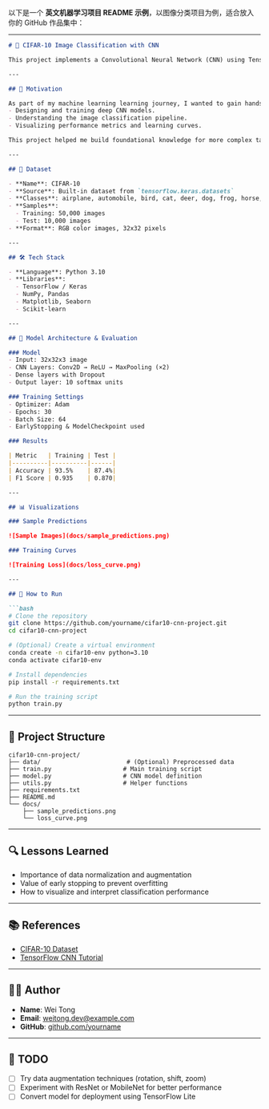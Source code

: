 以下是一个 **英文机器学习项目 README 示例**，以图像分类项目为例，适合放入你的 GitHub 作品集中：

---

````markdown
# 🧠 CIFAR-10 Image Classification with CNN

This project implements a Convolutional Neural Network (CNN) using TensorFlow/Keras to classify images from the CIFAR-10 dataset into 10 different categories such as airplanes, cars, and animals.

---

## 🎯 Motivation

As part of my machine learning learning journey, I wanted to gain hands-on experience with:
- Designing and training deep CNN models.
- Understanding the image classification pipeline.
- Visualizing performance metrics and learning curves.

This project helped me build foundational knowledge for more complex tasks like transfer learning and model optimization.

---

## 📂 Dataset

- **Name**: CIFAR-10
- **Source**: Built-in dataset from `tensorflow.keras.datasets`
- **Classes**: airplane, automobile, bird, cat, deer, dog, frog, horse, ship, truck
- **Samples**: 
  - Training: 50,000 images  
  - Test: 10,000 images
- **Format**: RGB color images, 32x32 pixels

---

## 🛠️ Tech Stack

- **Language**: Python 3.10
- **Libraries**:
  - TensorFlow / Keras
  - NumPy, Pandas
  - Matplotlib, Seaborn
  - Scikit-learn

---

## 🧪 Model Architecture & Evaluation

### Model
- Input: 32x32x3 image
- CNN Layers: Conv2D → ReLU → MaxPooling (×2)
- Dense layers with Dropout
- Output layer: 10 softmax units

### Training Settings
- Optimizer: Adam
- Epochs: 30
- Batch Size: 64
- EarlyStopping & ModelCheckpoint used

### Results

| Metric   | Training | Test |
|----------|----------|------|
| Accuracy | 93.5%    | 87.4%|
| F1 Score | 0.935    | 0.870|

---

## 📊 Visualizations

### Sample Predictions

![Sample Images](docs/sample_predictions.png)

### Training Curves

![Training Loss](docs/loss_curve.png)

---

## 🚀 How to Run

```bash
# Clone the repository
git clone https://github.com/yourname/cifar10-cnn-project.git
cd cifar10-cnn-project

# (Optional) Create a virtual environment
conda create -n cifar10-env python=3.10
conda activate cifar10-env

# Install dependencies
pip install -r requirements.txt

# Run the training script
python train.py
````

---

## 📁 Project Structure

```
cifar10-cnn-project/
├── data/                        # (Optional) Preprocessed data
├── train.py                    # Main training script
├── model.py                    # CNN model definition
├── utils.py                    # Helper functions
├── requirements.txt
├── README.md
└── docs/
    ├── sample_predictions.png
    └── loss_curve.png
```

---

## 🔍 Lessons Learned

* Importance of data normalization and augmentation
* Value of early stopping to prevent overfitting
* How to visualize and interpret classification performance

---

## 📚 References

* [CIFAR-10 Dataset](https://www.cs.toronto.edu/~kriz/cifar.html)
* [TensorFlow CNN Tutorial](https://www.tensorflow.org/tutorials/images/cnn)

---

## 👨‍💻 Author

* **Name**: Wei Tong
* **Email**: [weitong.dev@example.com](mailto:weitong.dev@example.com)
* **GitHub**: [github.com/yourname](https://github.com/yourname)

---

## 📝 TODO

* [ ] Try data augmentation techniques (rotation, shift, zoom)
* [ ] Experiment with ResNet or MobileNet for better performance
* [ ] Convert model for deployment using TensorFlow Lite

```
